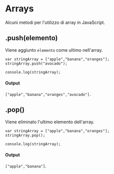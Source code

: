 # Arrays
Alcuni metodi per l'utilizzo di array in JavaScript.

## .push(elemento)
Viene aggiunto `elemento` come ultimo nell'array.
```
var stringArray = ["apple","banana","oranges"];
stringArray.push("avocado");

console.log(stringArray);
```
#### Output
`["apple","banana","oranges","avocado"]`.

## .pop()
Viene eliminato l'ultimo elemento dell'array.
```
var stringArray = ["apple","banana","oranges"];
stringArray.pop();

console.log(stringArray);
```
#### Output
`["apple","banana"]`.
